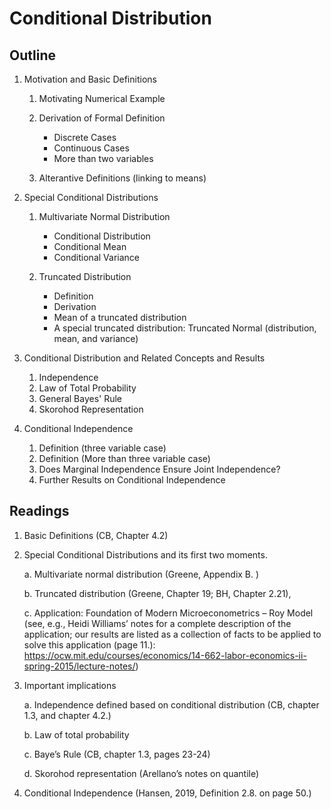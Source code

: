 # Conditional Distribution

## Outline

1. Motivation and Basic Definitions 

    1. Motivating Numerical Example
    2. Derivation of Formal Definition
        
        - Discrete Cases
        - Continuous Cases
        - More than two variables
    
    3. Alterantive Definitions (linking to means)
    
2. Special Conditional Distributions

    1. Multivariate Normal Distribution
        
        - Conditional Distribution
        - Conditional Mean
        - Conditional Variance
        
    2. Truncated Distribution
    
        - Definition
        - Derivation 
        - Mean of a truncated distribution
        - A special truncated distribution: Truncated Normal (distribution, mean, and variance)
        
3. Conditional Distribution and Related Concepts and Results

    1. Independence
    2. Law of Total Probability
    3. General Bayes' Rule
    4. Skorohod Representation
    
4. Conditional Independence

    1. Definition (three variable case)
    2. Definition (More than three variable case)
    3. Does Marginal Independence Ensure Joint Independence? 
    4. Further Results on Conditional Independence
    
    
## Readings

1.	Basic Definitions (CB, Chapter 4.2)

2.	Special Conditional Distributions and its first two moments.

    a.	Multivariate normal distribution (Greene, Appendix B. )
    
    b.	Truncated distribution (Greene, Chapter 19; BH, Chapter 2.21),
    
    c.	Application: Foundation of Modern Microeconometrics – Roy Model (see, e.g., Heidi Williams’ notes for a complete description of the application; our results are listed as a collection of facts to be applied to solve this application (page 11.): https://ocw.mit.edu/courses/economics/14-662-labor-economics-ii-spring-2015/lecture-notes/)

3.	Important implications

    a.	Independence defined based on conditional distribution (CB, chapter 1.3, and chapter 4.2.)
    
    b.	Law of total probability
    
    c.	Baye’s Rule (CB, chapter 1.3, pages 23-24)
    
    d.	Skorohod representation (Arellano’s notes on quantile)

4.	Conditional Independence (Hansen, 2019, Definition 2.8. on page 50.)
